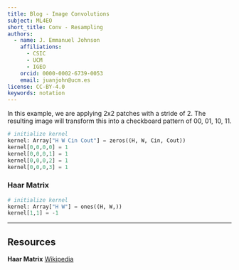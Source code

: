 ```yaml
---
title: Blog - Image Convolutions
subject: ML4EO
short_title: Conv - Resampling
authors:
  - name: J. Emmanuel Johnson
    affiliations:
      - CSIC
      - UCM
      - IGEO
    orcid: 0000-0002-6739-0053
    email: juanjohn@ucm.es
license: CC-BY-4.0
keywords: notation
---
```



In this example, we are applying 2x2 patches with a stride of 2.
The resulting image will transform this into a checkboard pattern of 00, 01, 10, 11.

```python
# initialize kernel
kernel: Array["H W Cin Cout"] = zeros((H, W, Cin, Cout))
kernel[0,0,0,0] = 1
kernel[0,0,0,1] = 1
kernel[0,0,0,2] = 1
kernel[0,0,0,3] = 1
```


### Haar Matrix

```python
# initialize kernel
kernel: Array["H W"] = ones((H, W,))
kernel[1,1] = -1
```


***
## Resources

**Haar Matrix** [Wikipedia](https://en.wikipedia.org/wiki/Haar_wavelet#Haar_matrix)